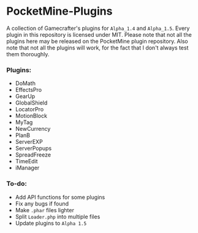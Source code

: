 # PocketMine-Plugins
A collection of Gamecrafter's plugins for `Alpha_1.4` and `Alpha_1.5`. Every plugin in this repository is licensed under
MIT. Please note that not all the plugins here may be released on the PocketMine plugin repository. Also note that not all the
plugins will work, for the fact that I don't always test them thoroughly.

### Plugins:
* DoMath
* EffectsPro
* GearUp
* GlobalShield
* LocatorPro
* MotionBlock
* MyTag
* NewCurrency
* PlanB
* ServerEXP
* ServerPopups
* SpreadFreeze
* TimeEdit
* iManager

### To-do:
* Add API functions for some plugins
* Fix any bugs if found
* Make `.phar` files lighter
* Split `Loader.php` into multiple files
* Update plugins to `Alpha 1.5`
